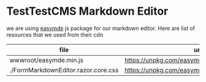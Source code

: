 # TestTestCMS Markdown Editor
we are using [easymde](https://www.npmjs.com/package/easymde) js package for our markdown editor.
Here are list of resources that we used from their cdn


| file | url |
| --- | --- |
| wwwroot/easymde.min.js | https://unpkg.com/easymde/dist/easymde.min.js |
| ./FormMarkdownEditor.razor.core.css | https://unpkg.com/easymde/dist/easymde.min.css |

